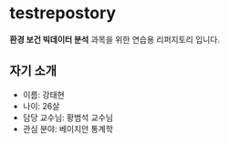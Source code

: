 # testrepostory
**환경 보건 빅데이터 분석** 과목을 위한 연습용 리퍼지토리 입니다.


## 자기 소개
  - 이름: 강태현
  - 나이: 26살
  - 담당 교수님: 황범석 교수님
  - 관심 분야: 베이지안 통계학  
